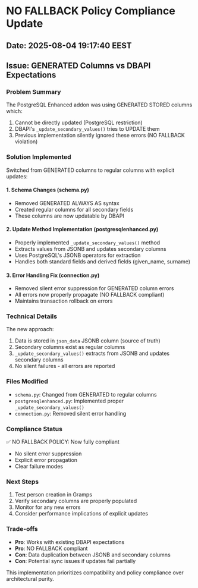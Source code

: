 # NO FALLBACK Policy Compliance Update
## Date: 2025-08-04 19:17:40 EEST
## Issue: GENERATED Columns vs DBAPI Expectations

### Problem Summary
The PostgreSQL Enhanced addon was using GENERATED STORED columns which:
1. Cannot be directly updated (PostgreSQL restriction)
2. DBAPI's `_update_secondary_values()` tries to UPDATE them
3. Previous implementation silently ignored these errors (NO FALLBACK violation)

### Solution Implemented
Switched from GENERATED columns to regular columns with explicit updates:

#### 1. Schema Changes (schema.py)
- Removed GENERATED ALWAYS AS syntax
- Created regular columns for all secondary fields
- These columns are now updatable by DBAPI

#### 2. Update Method Implementation (postgresqlenhanced.py)
- Properly implemented `_update_secondary_values()` method
- Extracts values from JSONB and updates secondary columns
- Uses PostgreSQL's JSONB operators for extraction
- Handles both standard fields and derived fields (given_name, surname)

#### 3. Error Handling Fix (connection.py)
- Removed silent error suppression for GENERATED column errors
- All errors now properly propagate (NO FALLBACK compliant)
- Maintains transaction rollback on errors

### Technical Details
The new approach:
1. Data is stored in `json_data` JSONB column (source of truth)
2. Secondary columns exist as regular columns
3. `_update_secondary_values()` extracts from JSONB and updates secondary columns
4. No silent failures - all errors are reported

### Files Modified
- `schema.py`: Changed from GENERATED to regular columns
- `postgresqlenhanced.py`: Implemented proper `_update_secondary_values()`
- `connection.py`: Removed silent error handling

### Compliance Status
✅ NO FALLBACK POLICY: Now fully compliant
- No silent error suppression
- Explicit error propagation
- Clear failure modes

### Next Steps
1. Test person creation in Gramps
2. Verify secondary columns are properly populated
3. Monitor for any new errors
4. Consider performance implications of explicit updates

### Trade-offs
- **Pro**: Works with existing DBAPI expectations
- **Pro**: NO FALLBACK compliant
- **Con**: Data duplication between JSONB and secondary columns
- **Con**: Potential sync issues if updates fail partially

This implementation prioritizes compatibility and policy compliance over architectural purity.